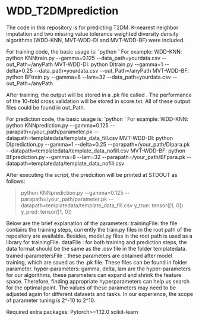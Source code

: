 # WDD_T2DMprediction
The code in this repository is for predicting T2DM. K-nearest neighbor imputation and two missing value tolerance weighted diversity density algorithms (WDD-KNN, MVT-WDD-DI and MVT-WDD-BF) were included.

For training code, the basic usage is:
'python <trainingFile> <hyper-parameters> <dataFile>' 
For example:
WDD-KNN: python KNNtrain.py --gamma=0.125 --data_path=yourdata.csv --out_Path=/anyPath
MVT-WDD-DI: python DItrain.py --gamma=1 --delta=0.25 --data_path=yourdata.csv --out_Path=/anyPath
MVT-WDD-BF: python BFtrain.py --gamma=8 --lam=32 --data_path=yourdata.csv --out_Path=/anyPath

After training, the output will be stored in a .pk file called <trained-parametersFile>. The performance of the 10-fold cross validation will be stored in score.txt.  All of these output files could be found in out_Path.

For prediction code, the basic usage is:
'python <predictionFile> <hyper-parameters><trained-parametersFile> <dataFile>' 
For example:
WDD-KNN: python KNNprediction.py --gamma=0.125 --parapath=/your_path/parameter.pk --datapath=templatedata/template_data_fill.csv
MVT-WDD-DI: python DIprediction.py --gamma=1 --delta=0.25 --parapath=/your_path/DIpara.pk --datapath=templatedata/template_data_nofill.csv
MVT-WDD-BF: python BFprediction.py --gamma=8 --lam=32 --parapath=/your_path/BFpara.pk --datapath=templatedata/template_data_nofill.csv

After executing the script, the predcition will be printed at STDOUT as follows:
> python KNNprediction.py --gamma=0.125 --parapath=/your_path/parameter.pk --datapath=templatedata/template_data_fill.csv
y_true: tensor([1, 0])
y_pred: tensor([1, 0])

Below are the brief explanation of the parameters:
trainingFile: the file contains the training steps, currently the <Modelname>train.py files  in the root path of the repository are available. Besides, <Modelname>model.py files  in the root path is used as a library for  trainingFile.
dataFile : for both training and prediction steps, the data format should be the same as the .csv file in the folder templatedata.
trained-parametersFile：these parameters are obtained after model training, which are saved as the .pk file. These files can be found in folder parameter. 
hyper-parameters: gamma, delta, lam are the hyper-parameters for our algorithms, these parameters can expand and shrink the feature space. Therefore, finding appropriate hyperparameters can help us search for the optimal point. The values of these parameters may need to be adjusted again for different datasets and tasks. In our experience, the scope of parameter tuning is 2^-10 to 2^10.

Required extra packages: 
Pytorch>=1.12.0 
scikit-learn

